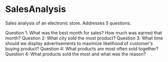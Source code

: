 # SalesAnalysis
Sales analysis of an electronic store. Addresses 5 questions.

Question 1: What was the best month for sales? How much was earned that month?
Question 2: What city sold the most product?
Question 3: What time should we display advertisements to maximize likelihood of customer's buying product?
Question 4: What products are most often sold together?
Question 4: What products sold the most and what was the reason?
